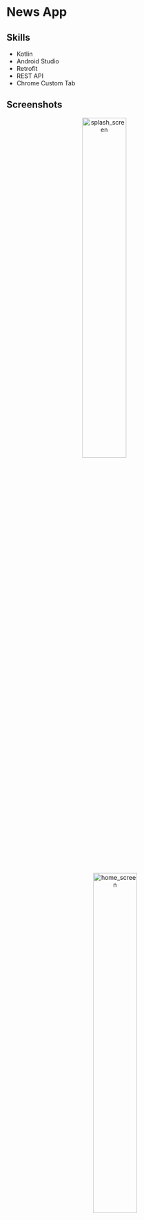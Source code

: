 

# News App

## Skills

- Kotlin
- Android Studio
- Retrofit
- REST API
- Chrome Custom Tab

## Screenshots

<p align="center">
  <img src="https://github.com/Akash616/News-App/assets/66737001/ac5d7743-9722-4ec6-a0f8-47dadb489317" alt="splash_screen" width="45%" style="margin-right: 10%;">
  <img src="https://github.com/Akash616/News-App/assets/66737001/53c6b007-5d03-4dac-bfcd-57afc61df060" alt="home_screen" width="45%">
</p>

